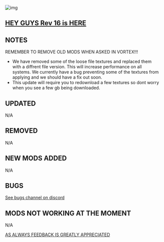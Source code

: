 ![img](https://s11.gifyu.com/images/SgCoI.png)

## [HEY GUYS Rev 16 is HERE](https://)

## NOTES

REMEMBER TO REMOVE OLD MODS WHEN ASKED IN VORTEX!!!

- We have removed some of the loose file textures and replaced them with a diffrent file version. This will increase performance on all systems. We currently have a bug preventing some of the textures from applying and we should have a fix out soon.
- This update will require you to redownload a few textures so dont worry when you see a few gb being downloaded.

## UPDATED

N/A

## REMOVED

N/A

## NEW MODS ADDED

N/A

## BUGS

[See bugs channel on discord](https://discord.gg/xZNztPjA2u)

## MODS NOT WORKING AT THE MOMENT

N/A

[AS ALWAYS FEEDBACK IS GREATLY APPRECIATED](https://)